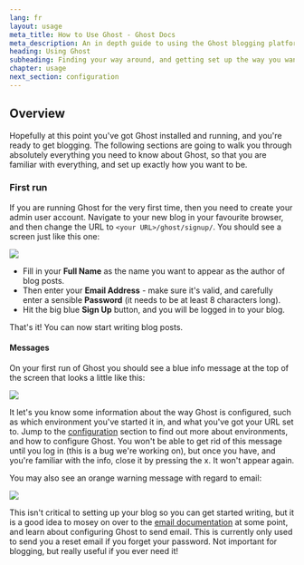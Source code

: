 ```yaml
---
lang: fr
layout: usage
meta_title: How to Use Ghost - Ghost Docs
meta_description: An in depth guide to using the Ghost blogging platform. Got Ghost but not sure how to get going? Start here!
heading: Using Ghost
subheading: Finding your way around, and getting set up the way you want
chapter: usage
next_section: configuration
---
```


## Overview <a id="overview"></a>

Hopefully at this point you've got Ghost installed and running, and you're ready to get blogging. The following sections are going to walk you through absolutely everything you need to know about Ghost, so that you are familiar with everything, and set up exactly how you want to be.

### First run

If you are running Ghost for the very first time, then you need to create your admin user account. Navigate to your new blog in your favourite browser, and then change the URL to <code class="path">&lt;your URL&gt;/ghost/signup/</code>. You should see a screen just like this one:

![](https://s3-eu-west-1.amazonaws.com/ghost-website-cdn/ghost-signup.png)

*   Fill in your **Full Name** as the name you want to appear as the author of blog posts.
*   Then enter your **Email Address** - make sure it's valid, and carefully enter a sensible **Password** (it needs to be at least 8 characters long).
*   Hit the big blue **Sign Up** button, and you will be logged in to your blog.

That's it! You can now start writing blog posts.

#### Messages

On your first run of Ghost you should see a blue info message at the top of the screen that looks a little like this:

![](https://s3-eu-west-1.amazonaws.com/ghost-website-cdn/first-run-info.png)

It let's you know some information about the way Ghost is configured, such as which environment you've started it in, and what you've got your URL set to. Jump to the [configuration](/usage/configuration/) section to find out more about environments, and how to configure Ghost. You won't be able to get rid of this message until you log in (this is a bug we're working on), but once you have, and you're familiar with the info, close it by pressing the x. It won't appear again.

You may also see an orange warning message with regard to email:

![](https://s3-eu-west-1.amazonaws.com/ghost-website-cdn/email-warning.png)

This isn't critical to setting up your blog so you can get started writing, but it is a good idea to mosey on over to the [email documentation](/mail) at some point, and learn about configuring Ghost to send email. This is currently only used to send you a reset email if you forget your password. Not important for blogging, but really useful if you ever need it!

